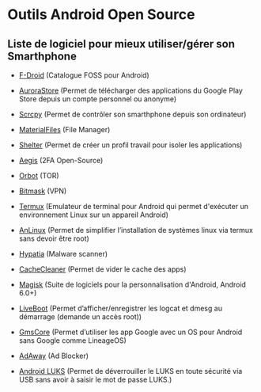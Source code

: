 # Outils Android Open Source
## Liste de logiciel pour mieux utiliser/gérer son Smarthphone

- [F-Droid](https://f-droid.org/) (Catalogue FOSS pour Android)

- [AuroraStore](https://gitlab.com/AuroraOSS/AuroraStore) (Permet de télécharger des applications du Google Play Store depuis un compte personnel ou anonyme)

- [Scrcpy](https://github.com/Genymobile/scrcpy) (Permet de contrôler son smarthphone depuis son ordinateur)

- [MaterialFiles](https://github.com/zhanghai/MaterialFiles) (File Manager)

- [Shelter](https://gitea.angry.im/PeterCxy/Shelter) (Permet de créer un profil travail pour isoler les applications)

- [Aegis](https://github.com/beemdevelopment/Aegis) (2FA Open-Source)

- [Orbot](https://github.com/guardianproject/orbot) (TOR)

- [Bitmask](https://0xacab.org/leap/bitmask_android) (VPN)

- [Termux](https://github.com/termux/termux-app) (Emulateur de terminal pour Android qui permet d'exécuter un environnement Linux sur un appareil Android)

- [AnLinux](https://github.com/EXALAB/AnLinux-App) (Permet de simplifier l’installation de systèmes linux via termux sans devoir être root)

- [Hypatia](https://github.com/Divested-Mobile/Hypatia) (Malware scanner)

- [CacheCleaner](https://github.com/bmx666/android-appcachecleaner) (Permet de vider le cache des apps)

- [Magisk](https://github.com/topjohnwu/Magisk) (Suite de logiciels pour la personnalisation d'Android, Android 6.0+)

- [LiveBoot](https://github.com/Chainfire/liveboot) (Permet d’afficher/enregistrer les logcat et dmesg au démarrage (demande un accès root))

- [GmsCore](https://github.com/microg/GmsCore) (Permet d’utiliser les app Google avec un OS pour Android sans Google comme LineageOS) 

- [AdAway](https://github.com/AdAway/AdAway) (Ad Blocker)

- [Android LUKS](https://github.com/full-disclosure/android-luks) (Permet de déverrouiller le LUKS en toute sécurité via USB sans avoir à saisir le mot de passe LUKS.)

